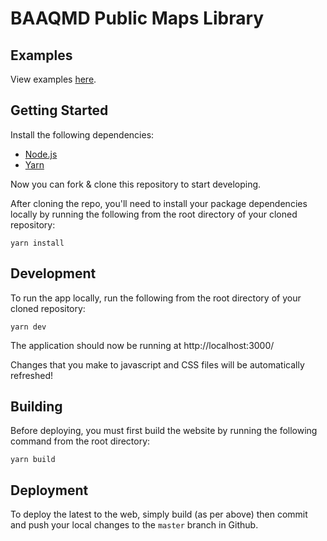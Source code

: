 # BAAQMD Public Maps Library

## Examples
View examples [here](https://fargeo.github.io/baaqmd-maps/dist/).

## Getting Started
Install the following dependencies:
- [Node.js](https://nodejs.org/)
- [Yarn](https://yarnpkg.com/en/docs/install)

Now you can fork & clone this repository to start developing.

After cloning the repo, you'll need to install your package dependencies locally by running the following from the root directory of your cloned repository:
```
yarn install
```

## Development
To run the app locally, run the following from the root directory of your cloned repository:
```
yarn dev
```

The application should now be running at http://localhost:3000/

Changes that you make to javascript and CSS files will be automatically refreshed!

## Building
Before deploying, you must first build the website by running the following command from the root directory: 
```
yarn build
```

## Deployment
To deploy the latest to the web, simply build (as per above) then commit and push your local changes to the `master` branch in Github.
